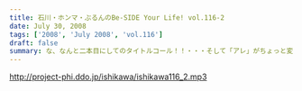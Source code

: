 ```yaml
---
title: 石川・ホンマ・ぶるんのBe-SIDE Your Life! vol.116-2
date: July 30, 2008
tags: ['2008', 'July 2008', 'vol.116']
draft: false
summary: な、なんと二本目にしてのタイトルコール！！・・・そして「アレ」がちょっと変わっている！？しかも、入手可能との噂が・・・限定ですよ。限定。NAMAE
---
```


http://project-phi.ddo.jp/ishikawa/ishikawa116_2.mp3
